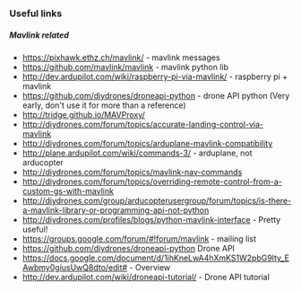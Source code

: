 ### Useful links
##### Mavlink related
 - https://pixhawk.ethz.ch/mavlink/ - mavlink messages
 - https://github.com/mavlink/mavlink - mavlink python lib
 - http://dev.ardupilot.com/wiki/raspberry-pi-via-mavlink/ - raspberry pi + mavlink
 - https://github.com/diydrones/droneapi-python - drone API python (Very early, don't use it for more than a reference)
 - http://tridge.github.io/MAVProxy/
 - http://diydrones.com/forum/topics/accurate-landing-control-via-mavlink
 - http://diydrones.com/forum/topics/arduplane-mavlink-compatibility
 - http://plane.ardupilot.com/wiki/commands-3/ - arduplane, not arducopter
 - http://diydrones.com/forum/topics/mavlink-nav-commands
 - http://diydrones.com/forum/topics/overriding-remote-control-from-a-custom-gs-with-mavlink
 - http://diydrones.com/group/arducopterusergroup/forum/topics/is-there-a-mavlink-library-or-programming-api-not-python
 - http://diydrones.com/profiles/blogs/python-mavlink-interface - Pretty useful!
 - https://groups.google.com/forum/#!forum/mavlink - mailing list
 - https://github.com/diydrones/droneapi-python Drone API
 - https://docs.google.com/document/d/1ihKneLwA4hXmKS1W2pbG9lty_EAwbmy0giusUwQ8dto/edit# - Overview
 - http://dev.ardupilot.com/wiki/droneapi-tutorial/ - Drone API tutorial

